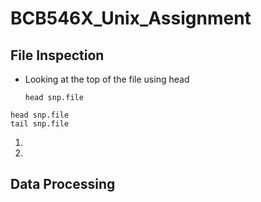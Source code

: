 # BCB546X_Unix_Assignment

## File Inspection

 * Looking at the top of the file using head

   `head snp.file`

```
head snp.file
tail snp.file
```

1.

2.



## Data Processing




